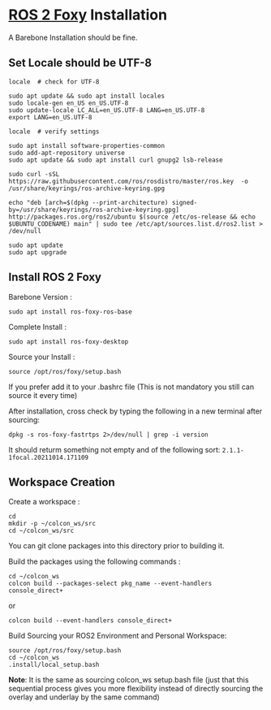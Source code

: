 # [ROS 2 Foxy](https://docs.ros.org/en/foxy/Installation/Ubuntu-Install-Debians.html) Installation

A Barebone Installation should be fine. 

## Set Locale should be UTF-8

```
locale  # check for UTF-8

sudo apt update && sudo apt install locales
sudo locale-gen en_US en_US.UTF-8
sudo update-locale LC_ALL=en_US.UTF-8 LANG=en_US.UTF-8
export LANG=en_US.UTF-8

locale  # verify settings

sudo apt install software-properties-common
sudo add-apt-repository universe
sudo apt update && sudo apt install curl gnupg2 lsb-release

sudo curl -sSL https://raw.githubusercontent.com/ros/rosdistro/master/ros.key  -o /usr/share/keyrings/ros-archive-keyring.gpg

echo "deb [arch=$(dpkg --print-architecture) signed-by=/usr/share/keyrings/ros-archive-keyring.gpg] http://packages.ros.org/ros2/ubuntu $(source /etc/os-release && echo $UBUNTU_CODENAME) main" | sudo tee /etc/apt/sources.list.d/ros2.list > /dev/null

sudo apt update
sudo apt upgrade
```

## Install ROS 2 Foxy

Barebone Version : 
```
sudo apt install ros-foxy-ros-base
```

Complete Install : 
```
sudo apt install ros-foxy-desktop
```

Source your Install : 
```
source /opt/ros/foxy/setup.bash
```

If you prefer add it to your .bashrc file (This is not mandatory you still can source it every time)

After installation, cross check by typing the following in a new terminal after sourcing: 
```
dpkg -s ros-foxy-fastrtps 2>/dev/null | grep -i version
```

It should returm something not empty and of the following sort: `2.1.1-1focal.20211014.171109`


## Workspace Creation

Create a workspace : 

```
cd
mkdir -p ~/colcon_ws/src
cd ~/colcon_ws/src
```
You can git clone packages into this directory prior to building it.

Build the packages using the following commands : 
```
cd ~/colcon_ws
colcon build --packages-select pkg_name --event-handlers console_direct+ 
```
or 
```
colcon build --event-handlers console_direct+
```

Build Sourcing your ROS2 Environment and Personal Workspace:

```
source /opt/ros/foxy/setup.bash
cd ~/colcon_ws
.install/local_setup.bash
```
**Note**: It is the same as sourcing colcon_ws setup.bash file (just that this sequential process gives you more flexibility instead of directly sourcing the overlay and underlay by the same command)
